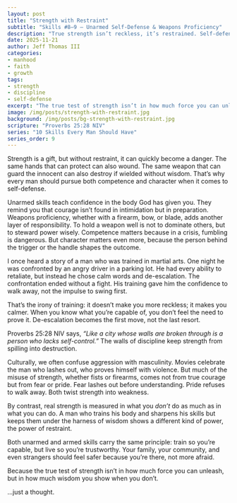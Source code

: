 ```yaml
---
layout: post
title: "Strength with Restraint"
subtitle: "Skills #8–9 – Unarmed Self-Defense & Weapons Proficiency"
description: "True strength isn’t reckless, it’s restrained. Self-defense and weapons proficiency are about stewardship, preparation, and wisdom under control."
date: 2025-11-21
author: Jeff Thomas III
categories:  
- manhood  
- faith  
- growth
tags:  
- strength  
- discipline  
- self-defense  
excerpt: "The true test of strength isn’t in how much force you can unleash, but in how much wisdom you show when you don’t."
image: /img/posts/strength-with-restraint.jpg
background: /img/posts/bg-strength-with-restraint.jpg
scripture: "Proverbs 25:28 NIV"
series: "10 Skills Every Man Should Have"
series_order: 9
---
```


Strength is a gift, but without restraint, it can quickly become a danger. The same hands that can protect can also wound. The same weapon that can guard the innocent can also destroy if wielded without wisdom. That’s why every man should pursue both competence and character when it comes to self-defense.  

Unarmed skills teach confidence in the body God has given you. They remind you that courage isn’t found in intimidation but in preparation. Weapons proficiency, whether with a firearm, bow, or blade, adds another layer of responsibility. To hold a weapon well is not to dominate others, but to steward power wisely. Competence matters because in a crisis, fumbling is dangerous. But character matters even more, because the person behind the trigger or the handle shapes the outcome.  

I once heard a story of a man who was trained in martial arts. One night he was confronted by an angry driver in a parking lot. He had every ability to retaliate, but instead he chose calm words and de-escalation. The confrontation ended without a fight. His training gave him the confidence to walk away, not the impulse to swing first.  

That’s the irony of training: it doesn’t make you more reckless; it makes you calmer. When you know what you’re capable of, you don’t feel the need to prove it. De-escalation becomes the first move, not the last resort.  

Proverbs 25:28 NIV says, *“Like a city whose walls are broken through is a person who lacks self-control.”*  The walls of discipline keep strength from spilling into destruction.  

Culturally, we often confuse aggression with masculinity. Movies celebrate the man who lashes out, who proves himself with violence. But much of the misuse of strength, whether fists or firearms, comes not from true courage but from fear or pride. Fear lashes out before understanding. Pride refuses to walk away. Both twist strength into weakness.  

By contrast, real strength is measured in what you *don’t* do as much as in what you can do. A man who trains his body and sharpens his skills but keeps them under the harness of wisdom shows a different kind of power, the power of restraint.  

Both unarmed and armed skills carry the same principle: train so you’re capable, but live so you’re trustworthy. Your family, your community, and even strangers should feel safer because you’re there, not more afraid.  

Because the true test of strength isn’t in how much force you can unleash, but in how much wisdom you show when you don’t.  

…just a thought.  

<!--stackedit_data:
eyJoaXN0b3J5IjpbLTI3OTc1NTcyOSwtNzM5NDE5MTYsMjMxMT
AzNjY4XX0=
-->